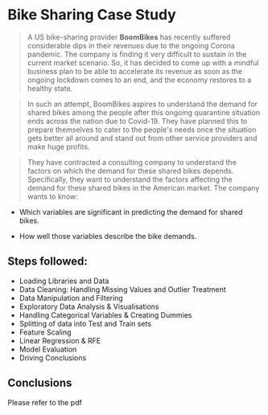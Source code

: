 # Bike Sharing Case Study
> A US bike-sharing provider **BoomBikes** has recently suffered considerable dips in their revenues due to the ongoing Corona pandemic. The company is finding it very difficult to sustain in the current market scenario. So, it has decided to come up with a mindful business plan to be able to accelerate its revenue as soon as the ongoing lockdown comes to an end, and the economy restores to a healthy state. 

> In such an attempt, BoomBikes aspires to understand the demand for shared bikes among the people after this ongoing quarantine situation ends across the nation due to Covid-19. They have planned this to prepare themselves to cater to the people's needs once the situation gets better all around and stand out from other service providers and make huge profits.

> They have contracted a consulting company to understand the factors on which the demand for these shared bikes depends. Specifically, they want to understand the factors affecting the demand for these shared bikes in the American market. The company wants to know:


- Which variables are significant in predicting the demand for shared bikes.

- How well those variables describe the bike demands.


## Steps followed:
* Loading Libraries and Data
* Data Cleaning: Handling Missing Values and Outlier Treatment
* Data Manipulation and Filtering
* Exploratory Data Analysis & Visualisations
* Handling Categorical Variables & Creating Dummies
* Splitting of data into Test and Train sets 
* Feature Scaling
* Linear Regression & RFE
* Model Evaluation
* Driving Conclusions



## Conclusions
Please refer to the pdf 



<!-- Developed as part of the Linear Regression module required for Executive Post Graduate Programme in Machine Learning and Artificial Intelligence - IIIT,Bangalore. -->

